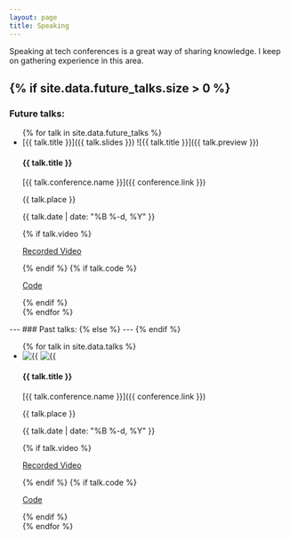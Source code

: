 ```yaml
---
layout: page
title: Speaking
---
```


Speaking at tech conferences is a great way of sharing knowledge. I keep on gathering experience in this area.

{% if site.data.future_talks.size > 0 %}
---
### Future talks:
<div class="talks">
<ul>
{% for talk in site.data.future_talks %}
	<li>
		<div class="talk-slides">
			[{{ talk.title }}]({{ talk.slides }})
			![{{ talk.title }}]({{ talk.preview }})
		</div>
		<div class="talk-info">
			<h4>{{ talk.title }}</h4>
			<p><i class="fa fa-comments"></i> [{{ talk.conference.name }}]({{ conference.link }})</a></p>
			<p><i class="fa fa-map-signs"></i> {{ talk.place }}</p>
			<p><i class="fa fa-calendar-check-o"></i> {{ talk.date | date: "%B %-d, %Y" }}</p>
			{% if talk.video %}
            	<p><i class="fa fa-cloud-upload"></i> <a href={{ talk.video }}>Recorded Video</a></p>
            {% endif %}
			{% if talk.code %}
            	<p><i class="fa fa-code"></i> <a href={{ talk.code }}>Code</a></p>
            {% endif %}
		</div>
	</li>
{% endfor %}
</ul>
</div>
---
### Past talks:  	
{% else %}
---
{% endif %}
<div class="talks">
<ul>
{% for talk in site.data.talks %}
	<li>
		<div class="talk-slides">
			<img src={{ talk.preview }} alt= {{ talk.title }}>
  			<a href={{ talk.slides }}><img src={{ talk.preview }} alt= {{ talk.title }}></a>
		</div>
		<div class="talk-info">
			<h4>{{ talk.title }}</h4>
			<p><i class="fa fa-comments"></i> [{{ talk.conference.name }}]({{ conference.link }})</a></p>
			<p><i class="fa fa-map-signs"></i> {{ talk.place }}</p>
			<p><i class="fa fa-calendar-check-o"></i> {{ talk.date | date: "%B %-d, %Y" }}</p>
			{% if talk.video %}
            	<p><i class="fa fa-cloud-upload"></i> <a href={{ talk.video }}>Recorded Video</a></p>
            {% endif %}
			{% if talk.code %}
            	<p><i class="fa fa-code"></i> <a href={{ talk.code }}>Code</a></p>
            {% endif %}
		</div>
	</li>
{% endfor %}
</ul>
</div>
